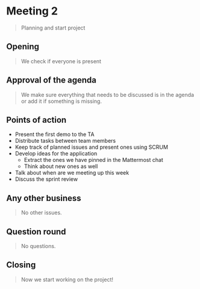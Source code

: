 # Meeting 2
> Planning and start project

## Opening
> We check if everyone is present

## Approval of the agenda
> We make sure everything that needs to be discussed is in the agenda or add it if something is missing.

## Points of action

*  Present the first demo to the TA
*  Distribute tasks between team members
*  Keep track of planned issues and present ones using SCRUM 
*  Develop ideas for the application
    * Extract the ones we have pinned in the Mattermost chat
    * Think about new ones as well
*  Talk about when are we meeting up this week
*  Discuss the sprint review


## Any other business
> No other issues.
## Question round
> No questions.

## Closing
> Now we start working on the project!